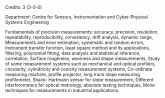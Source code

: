 Credits: 3 (3-0-0)

Department: Centre for Sensors, Instrumentation and Cyber-Physical Systems Engineering

Fundamentals of precision measurements: accuracy, precision, resolution, repeatability, reproducibility, consistency, drift analysis, dynamic range, Measurements and error estimation, systematic and random errors, Instrument transfer function, least square method and its applications, filtering, polynomial fitting, data analysis and statistical inference, correlation, Surface roughness, waviness and shape measurements, Study of some measurement systems such as mechanical and optical profilers, circularity, cylindricity and conicity measurement systems, Co-ordinate measuring machine, profile projector, long trace slope measuring profilometer, Shack- Hartmann sensor for slope measurement, Different Interferometers for optical metrology, absolute testing techniques, Moire techniques for measurements in industrial applications.